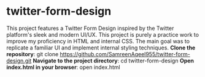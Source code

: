 # twitter-form-design
This project features a Twitter Form Design inspired by the Twitter platform's sleek and modern UI/UX.
This project is purely a practice work to improve my proficiency in HTML and internal CSS. The main goal was to replicate a familiar UI and implement internal styling techniques.
**Clone the repository**:
git clone https://github.com/SamreenAqeel955/twitter-form-design.git
**Navigate to the project directory**:
cd twitter-form-design
**Open index.html in your browser**:
open index.html
